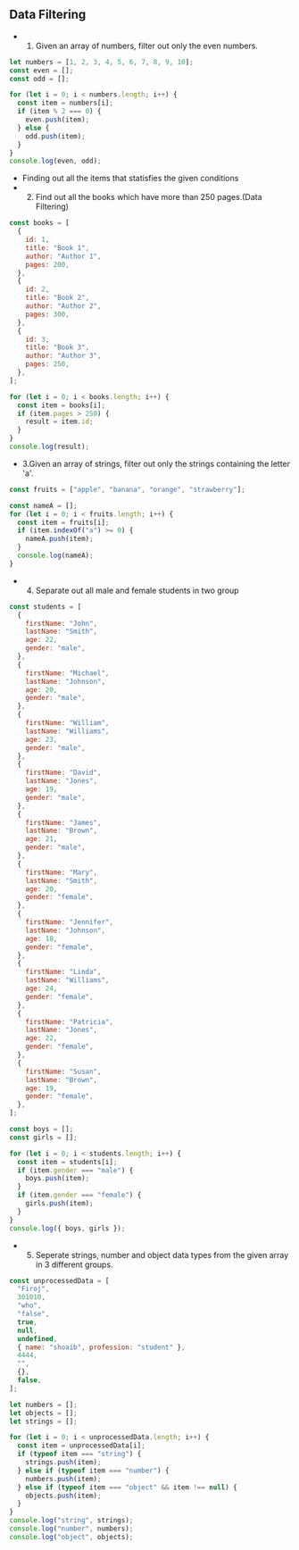 ## Data Filtering

- 1. Given an array of numbers, filter out only the even numbers.

```js
let numbers = [1, 2, 3, 4, 5, 6, 7, 8, 9, 10];
const even = [];
const odd = [];

for (let i = 0; i < numbers.length; i++) {
  const item = numbers[i];
  if (item % 2 === 0) {
    even.push(item);
  } else {
    odd.push(item);
  }
}
console.log(even, odd);
```

- Finding out all the items that statisfies the given conditions
- 2. Find out all the books which have more than 250 pages.(Data Filtering)

```js
const books = [
  {
    id: 1,
    title: "Book 1",
    author: "Author 1",
    pages: 200,
  },
  {
    id: 2,
    title: "Book 2",
    author: "Author 2",
    pages: 300,
  },
  {
    id: 3,
    title: "Book 3",
    author: "Author 3",
    pages: 250,
  },
];

for (let i = 0; i < books.length; i++) {
  const item = books[i];
  if (item.pages > 250) {
    result = item.id;
  }
}
console.log(result);
```

- 3.Given an array of strings, filter out only the strings containing the letter 'a'.

```js
const fruits = ["apple", "banana", "orange", "strawberry"];

const nameA = [];
for (let i = 0; i < fruits.length; i++) {
  const item = fruits[i];
  if (item.indexOf("a") >= 0) {
    nameA.push(item);
  }
  console.log(nameA);
}
```

- 4. Separate out all male and female students in two group

```js
const students = [
  {
    firstName: "John",
    lastName: "Smith",
    age: 22,
    gender: "male",
  },
  {
    firstName: "Michael",
    lastName: "Johnson",
    age: 20,
    gender: "male",
  },
  {
    firstName: "William",
    lastName: "Williams",
    age: 23,
    gender: "male",
  },
  {
    firstName: "David",
    lastName: "Jones",
    age: 19,
    gender: "male",
  },
  {
    firstName: "James",
    lastName: "Brown",
    age: 21,
    gender: "male",
  },
  {
    firstName: "Mary",
    lastName: "Smith",
    age: 20,
    gender: "female",
  },
  {
    firstName: "Jennifer",
    lastName: "Johnson",
    age: 18,
    gender: "female",
  },
  {
    firstName: "Linda",
    lastName: "Williams",
    age: 24,
    gender: "female",
  },
  {
    firstName: "Patricia",
    lastName: "Jones",
    age: 22,
    gender: "female",
  },
  {
    firstName: "Susan",
    lastName: "Brown",
    age: 19,
    gender: "female",
  },
];

const boys = [];
const girls = [];

for (let i = 0; i < students.length; i++) {
  const item = students[i];
  if (item.gender === "male") {
    boys.push(item);
  }
  if (item.gender === "female") {
    girls.push(item);
  }
}
console.log({ boys, girls });
```

- 5. Seperate strings, number and object data types from the given array in 3 different groups.

```js
const unprocessedData = [
  "Firoj",
  301010,
  "who",
  "false",
  true,
  null,
  undefined,
  { name: "shoaib", profession: "student" },
  4444,
  "",
  {},
  false,
];

let numbers = [];
let objects = [];
let strings = [];

for (let i = 0; i < unprocessedData.length; i++) {
  const item = unprocessedData[i];
  if (typeof item === "string") {
    strings.push(item);
  } else if (typeof item === "number") {
    numbers.push(item);
  } else if (typeof item === "object" && item !== null) {
    objects.push(item);
  }
}
console.log("string", strings);
console.log("number", numbers);
console.log("object", objects);
```
